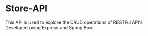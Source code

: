 # Store-API
This API is used to explore the CRUD operations of RESTFul API's Developed using Express and Spring Boot
